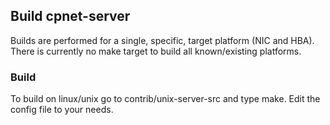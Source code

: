 ## Build cpnet-server

Builds are performed for a single, specific, target platform (NIC and HBA).
There is currently no make target to build all known/existing
platforms.

### Build
To build on linux/unix go to contrib/unix-server-src and type make.
Edit the config file to your needs.
